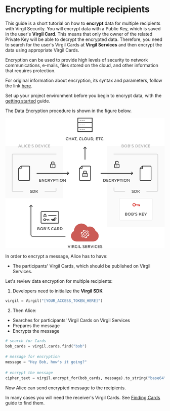 # Encrypting for multiple recipients

This guide is a short tutorial on how to **encrypt** data for multiple recipients with Virgil Security. You will encrypt data with a Public Key, which is saved in the user's **Virgil Card**. This means that only the owner of the related Private Key will be able to decrypt the encrypted data. Therefore, you need to search for the user's Virgil Cards at **Virgil Services** and then encrypt the data using appropriate Virgil Cards.

Encryption can be used to provide high levels of security to network communications, e-mails, files stored on the cloud, and other information that requires protection.

For original information about encryption, its syntax and parameters, follow the link [here](https://github.com/VirgilSecurity/virgil/blob/wiki/wiki/glossary.md#encryption).

Set up your project environment before you begin to encrypt data, with the [getting started](/documentation/guides/configuration/client.md) guide.

The Data Encryption procedure is shown in the figure below.

![Virgil Encryption Intro](/documentation/img/Encryption_introduction.png "Data encryption")


In order to encrypt a message, Alice has to have:
 - The participants' Virgil Cards, which should be published on Virgil Services.

Let's review data encryption for multiple recipients:

1. Developers need to initialize the **Virgil SDK**

```python
virgil = Virgil("[YOUR_ACCESS_TOKEN_HERE]")
```

2. Then Alice:


  -  Searches for participants' Virgil Cards on Virgil Services
  -  Prepares the message
  -  Encrypts the message

  ```python
  # search for Cards
  bob_cards = virgil.cards.find("bob")

  # message for encryption
  message = "Hey Bob, how's it going?"

  # encrypt the message
  cipher_text = virgil.encrypt_for(bob_cards, message).to_string("base64")
  ```

Now Alice can send encrypted message to the recipients.

In many cases you will need the receiver's Virgil Cards. See [Finding Cards](/documentation/guides/virgil-card/finding-card.md) guide to find them.
